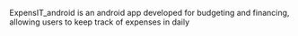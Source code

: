 
ExpensIT_android is an android app developed for budgeting and financing, allowing users to keep track of expenses in daily
